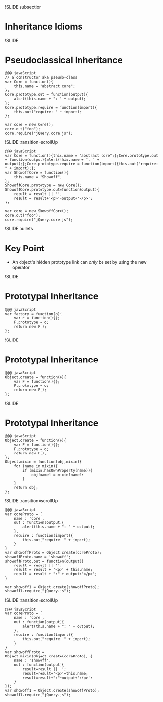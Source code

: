 !SLIDE subsection

# Inheritance Idioms #

!SLIDE

# Pseudoclassical Inheritance #

    @@@ javaScript
    // a constructor aka pseudo-class
    var Core = function(){
        this.name = "abstract core";
    };
    Core.prototype.out = function(output){
        alert(this.name + ": " + output);
    };
    Core.prototype.require = function(import){
        this.out("require: " + import);
    };

    var core = new Core();
    core.out("foo");
    core.require("jQuery.core.js");

!SLIDE transition=scrollUp

    @@@ javaScript
    var Core = function(){this.name = "abstract core";};Core.prototype.out = function(output){alert(this.name + ": " + output);};Core.prototype.require = function(import){this.out("require: " + import);};
    var ShowoffCore = function(){
        this.name = "Showoff";
    };
    ShowoffCore.prototype = new Core();
    ShowoffCore.prototype.out=function(output){
        result = result || '';
        result = result+'<p>'+output+'</p>';
    };

    var core = new ShowoffCore();
    core.out("foo");
    core.require("jQuery.core.js");

!SLIDE bullets

# Key Point #

* An object's hidden prototype link can *only* be set by using the new operator

!SLIDE

# Prototypal Inheritance #

    @@@ javaScript
    var factory = function(o){
        var F = function(){};
        F.prototype = o;
        return new F();
    };

!SLIDE

# Prototypal Inheritance #

    @@@ javaScript
    Object.create = function(o){
        var F = function(){};
        F.prototype = o;
        return new F();
    };
!SLIDE

# Prototypal Inheritance #

    @@@ javaScript
    Object.create = function(o){
        var F = function(){};
        F.prototype = o;
        return new F();
    };
    Object.mixin = function(obj,mixin){
        for (name in mixin){
            if (mixin.hasOwnProperty(name)){
                obj[name] = mixin[name];
            }
        }
        return obj;
    };

!SLIDE transition=scrollUp

    @@@ javaScript
    var coreProto = {
        name : 'core',
        out : function(output){
            alert(this.name + ": " + output);
        },
        require : function(import){
            this.out("require: " + import);
        }
    }
    var showoffProto = Object.create(coreProto);
    showoffProto.name = 'showoff';
    showoffProto.out = function(output){
        result = result || '';
        result = result + '<p>' + this.name;
        result = result + ":" + output+'</p>';
    }

    var showoff1 = Object.create(showoffProto);
    showoff1.require("jQuery.js");

!SLIDE transition=scrollUp

    @@@ javaScript
    var coreProto = {
        name : 'core',
        out : function(output){
            alert(this.name + ": " + output);
        },
        require : function(import){
            this.out("require: " + import);
        }
    }
    var showoffProto =
    Object.mixin(Object.create(coreProto), {
        name : 'showoff',
        out : function(output){
            result=result || '';
            result=result+'<p>'+this.name;
            result=result+":"+output+'</p>';
        }
    });
    var showoff1 = Object.create(showoffProto);
    showoff1.require("jQuery.js");




